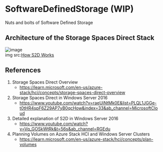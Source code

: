 # SoftwareDefinedStorage (WIP)
Nuts and bolts of Software Defined Storage

## Architecture of the Storage Spaces Direct Stack
![image](https://user-images.githubusercontent.com/13979783/219855796-8c386586-da19-4c9d-8532-7679c0bd84b5.png)  
img src:[How S2D Works](https://learn.microsoft.com/en-us/azure-stack/hci/concepts/storage-spaces-direct-overview#how-it-works) 


## References
1. Storage Spaces Direct Overview  
   - https://learn.microsoft.com/en-us/azure-stack/hci/concepts/storage-spaces-direct-overview 
2. Storage Spaces Direct in Windows Server 2016
   - https://www.youtube.com/watch?v=raeUiNtMk0E&list=PLQL1JGGe-t0tHR4spF6Z29AP7yB0qcHow&index=33&ab_channel=MicrosoftCloud
3. Detailed explanation of S2D in Windows Server 2016
   - https://www.youtube.com/watch?v=Vq_GOSkWtRk&t=56s&ab_channel=RGEdu
4. Planning Volumes on Azure Stack HCI and Windows Server Clusters
   - https://learn.microsoft.com/en-us/azure-stack/hci/concepts/plan-volumes
